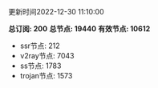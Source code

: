 更新时间2022-12-30 11:10:00

**总订阅: 200**
**总节点: 19440**
**有效节点: 10612**
- ssr节点: 212
- v2ray节点: 7043
- ss节点: 1783
- trojan节点: 1573
